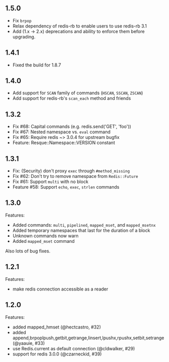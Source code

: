 ## 1.5.0

 - Fix `brpop`
 - Relax dependency of redis-rb to enable users to use redis-rb 3.1
 - Add (1.x -> 2.x) deprecations and ability to enforce them before upgrading.

## 1.4.1

 - Fixed the build for 1.8.7

## 1.4.0

 - Add support for `SCAN` family of commands (`HSCAN`, `SSCAN`, `ZSCAN`)
 - Add support for redis-rb's `scan_each` method and friends

## 1.3.2

 - Fix #68: Capital commands (e.g. redis.send('GET', 'foo'))
 - Fix #67: Nested namespace vs. `eval` command
 - Fix #65: Require redis ~> 3.0.4 for upstream bugfix
 - Feature: Resque::Namespace::VERSION constant

## 1.3.1

 - Fix: (Security) don't proxy `exec` through `#method_missing`
 - Fix #62: Don't try to remove namespace from `Redis::Future`
 - Fix #61: Support `multi` with no block
 - Feature #58: Support `echo`, `exec`, `strlen` commands

## 1.3.0

Features:
  - Added commands: `multi`, `pipelined`, `mapped_mset`, and `mapped_msetnx`
  - Added temporary namespaces that last for the duration of a block
  - Unknown commands now warn
  - Added `mapped_mset` command

Also lots of bug fixes.

## 1.2.1

Features:
  - make redis connection accessible as a reader

## 1.2.0

Features:
  - added mapped_hmset (@hectcastro, #32)
  - added append,brpoplpush,getbit,getrange,linsert,lpushx,rpushx,setbit,setrange (@yaauie, #33)
  - use Redis.current as default connection (@cldwalker, #29)
  - support for redis 3.0.0 (@czarneckid, #39)
